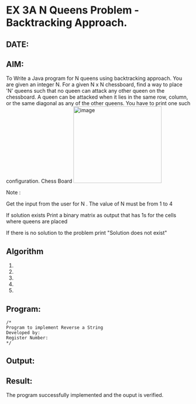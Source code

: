 
# EX 3A N Queens Problem - Backtracking Approach.
## DATE:
## AIM:
To Write a Java program for N queens using backtracking approach.
You are given an integer N. For a given N x N chessboard, find a way to place 'N' queens such that no queen can attack any other queen on the chessboard.
A queen can be attacked when it lies in the same row, column, or the same diagonal as any of the other queens. You have to print one such configuration.
Chess Board
<img width="241" height="209" alt="image" src="https://github.com/user-attachments/assets/96aacb61-4f34-423f-b324-5e34454e42b8" />


Note :

Get the input from the user for N . The value of N must be from 1 to 4

If solution exists Print a binary matrix as output that has 1s for the cells where queens are placed

If there is no solution to the problem  print  "Solution does not exist"

## Algorithm
1. 
2. 
3. 
4.  
5.   

## Program:
```
/*
Program to implement Reverse a String
Developed by: 
Register Number:  
*/
```

## Output:



## Result:
The program successfully implemented and the ouput is verified. 
